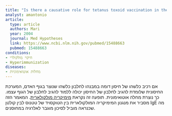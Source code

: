 ```yaml
---
title: "Is there a causative role for tetanus toxoid vaccination in the development of allergy-like symptoms and in the increasing prevalence of atopic diseases?"
analyst: amantonio
article:
  type: article
  authors: Mari
  year: 2004
  journal: Med Hypotheses
  link: https://www.ncbi.nlm.nih.gov/pubmed/15488663
  pubmed: 15488663
conditions:
- חיקוי מולקולרי
- Hyperimmunization
diseases:
- מחלות אוטואימוניות
---
```


אם רכיב כלשהו של חיסון דומה במבנהו לחלבון כלשהו שנוצר בגוף האדם, המערכת החיסונית שלומדת להגיב לחלבון של החיסון יכולה ללמוד להגיב לחלבון של הגוף עצמו. כך נוצרת מחלה אוטואימונית. תופעה זה נקראת [מימיקריה מולקולארית](https://en.wikipedia.org/wiki/Molecular_mimicry). המאמר הזה מסביר את מנגנון המימיקריה המולקולארית בין הטוקסויד של טטנוס לבין קולטן lgE מה שכנראה מוביל לסיכון מוגבר לאלרגיה במחוסנים.
